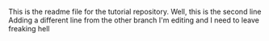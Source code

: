 This is the readme file for the tutorial repository.
Well, this is the second line
Adding a different line from the other branch
I'm editing and I need to leave
freaking hell
